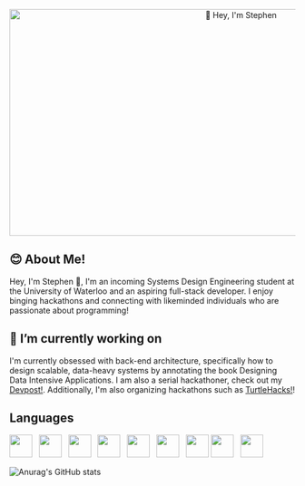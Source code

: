 <p align="center">
  <img width="800" height="400" object-fit="cover" src="https://wallpaperaccess.com/full/8094957.gif" alt="👋 Hey, I'm Stephen" title="👋 Hey, I'm Stephen"/>
</p>

## 😊 About Me! 
Hey, I'm Stephen 👋, I'm an incoming Systems Design Engineering student at the University of Waterloo and an aspiring full-stack developer. I enjoy binging hackathons and connecting with likeminded individuals who are passionate about programming!

## 🌱 I’m currently working on
I'm currently obsessed with back-end architecture, specifically how to design scalable, data-heavy systems by annotating the book Designing Data Intensive Applications. I am also a serial hackathoner, check out my [Devpost!](https://devpost.com/StephenNi). Additionally, I'm also organizing hackathons such as [TurtleHacks!](https://turtlehacks.devpost.com/)!

## Languages
<img height=40 src="https://cdn.jsdelivr.net/gh/devicons/devicon/icons/typescript/typescript-original.svg" /> &nbsp;
<img height=40 src="https://cdn.jsdelivr.net/gh/devicons/devicon/icons/python/python-original.svg" />  &nbsp; 
<img height=40 src="https://cdn.jsdelivr.net/gh/devicons/devicon/icons/cplusplus/cplusplus-original.svg" /> &nbsp; 
<img height=40 src="https://cdn.jsdelivr.net/gh/devicons/devicon/icons/go/go-original.svg" /> &nbsp;
<img height=40 src="https://cdn.jsdelivr.net/gh/devicons/devicon/icons/postgresql/postgresql-original.svg" /> &nbsp;
<img height=40 src="https://cdn.jsdelivr.net/gh/devicons/devicon/icons/mongodb/mongodb-original.svg" /> &nbsp;
<img height=40 src="https://cdn.jsdelivr.net/gh/devicons/devicon/icons/neo4j/neo4j-original.svg" />
<img height=40 src="https://cdn.jsdelivr.net/gh/devicons/devicon/icons/haskell/haskell-original.svg" /> &nbsp; 
<img height=40 src="https://cdn.jsdelivr.net/gh/devicons/devicon/icons/elixir/elixir-original.svg" /> &nbsp;

![Anurag's GitHub stats](https://github-readme-stats.vercel.app/api?username=stephen-ics&count_private=true)

<!--
**stephen-ics/stephen-ics** is a ✨ _special_ ✨ repository because its `README.md` (this file) appears on your GitHub profile.

Here are some ideas to get you started:

- 🔭 I’m currently working on ...
- 🌱 I’m currently learning ...
- 👯 I’m looking to collaborate on ...
- 🤔 I’m looking for help with ...
- 💬 Ask me about ...
- 📫 How to reach me: ...
- 😄 Pronouns: ...
- ⚡ Fun fact: ...
-->
